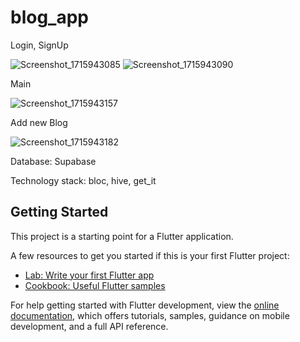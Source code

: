 # blog_app

Login, SignUp

![Screenshot_1715943085](https://github.com/sanggit999/blog_app/assets/134129213/838c978b-8b5e-40eb-95ff-413c3ab3b597) 
![Screenshot_1715943090](https://github.com/sanggit999/blog_app/assets/134129213/6f7d0781-1e0a-4541-a324-946afd058170)

Main

![Screenshot_1715943157](https://github.com/sanggit999/blog_app/assets/134129213/3dba89b5-23ea-4865-8c53-8619a1a54b77)

Add new Blog

![Screenshot_1715943182](https://github.com/sanggit999/blog_app/assets/134129213/a5cef6a8-0abb-4a27-b414-93b00ce2a9db)


Database: Supabase

Technology stack: bloc, hive, get_it


## Getting Started

This project is a starting point for a Flutter application.

A few resources to get you started if this is your first Flutter project:

- [Lab: Write your first Flutter app](https://docs.flutter.dev/get-started/codelab)
- [Cookbook: Useful Flutter samples](https://docs.flutter.dev/cookbook)

For help getting started with Flutter development, view the
[online documentation](https://docs.flutter.dev/), which offers tutorials,
samples, guidance on mobile development, and a full API reference.
